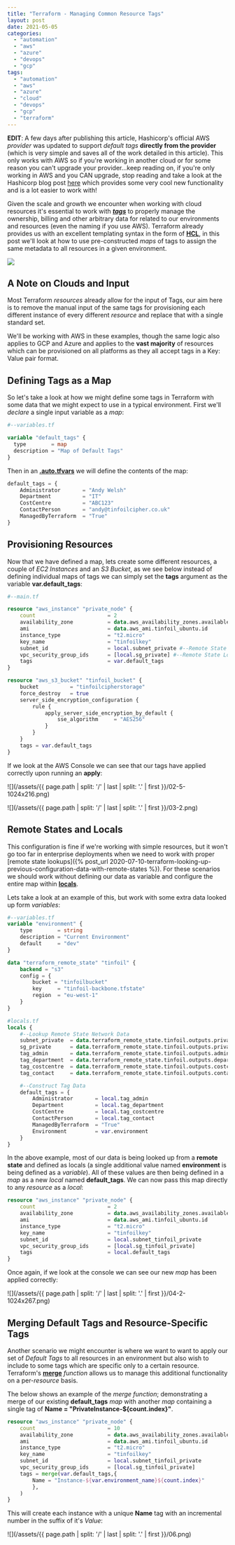 ```yaml
---
title: "Terraform - Managing Common Resource Tags"
layout: post
date: 2021-05-05
categories: 
  - "automation"
  - "aws"
  - "azure"
  - "devops"
  - "gcp"
tags: 
  - "automation"
  - "aws"
  - "azure"
  - "cloud"
  - "devops"
  - "gcp"
  - "terraform"
---
```


**EDIT**: A few days after publishing this article, Hashicorp's official AWS _provider_ was updated to support _default tags_ **directly from the provider** (which is very simple and saves all of the work detailed in this article). This only works with AWS so if you're working in another cloud or for some reason you can't upgrade your provider...keep reading on, if you're only working in AWS and you CAN upgrade, stop reading and take a look at the Hashicorp blog post [here](https://www.hashicorp.com/blog/default-tags-in-the-terraform-aws-provider) which provides some very cool new functionality and is a lot easier to work with!

Given the scale and growth we encounter when working with cloud resources it's essential to work with **[_tags_](https://en.wikipedia.org/wiki/Tag_\(metadata\))** to properly manage the ownership, billing and other arbitrary data for related to our environments and resources (even the naming if you use AWS). Terraform already provides us with an excellent templating syntax in the form of **[HCL](https://www.terraform.io/docs/language/syntax/configuration.html)**, in this post we'll look at how to use pre-constructed _maps_ of tags to assign the same metadata to all resources in a given environment.

<img src="/assets/{{ page.path | split: '/' | last | split: '.' | first }}/01-5.png" class="scaled-img-50">

## A Note on Clouds and Input

Most Terraform _resources_ already allow for the input of Tags, our aim here is to remove the manual input of the same tags for provisioning each different instance of every different _resource_ and replace that with a single standard set.

We'll be working with AWS in these examples, though the same logic also applies to GCP and Azure and applies to the **vast majority** of resources which can be provisioned on all platforms as they all accept tags in a Key: Value pair format.

## Defining Tags as a Map

So let's take a look at how we might define some tags in Terraform with some data that we might expect to use in a typical environment. First we'll _declare_ a single input variable as a _map_:

```terraform
#--variables.tf

variable "default_tags" {
  type        = map
  description = "Map of Default Tags"
}
```

Then in an **[.auto.tfvars](https://www.terraform.io/docs/language/values/variables.html#assigning-values-to-root-module-variables)** we will define the contents of the map:

```terraform
default_tags = {
    Administrator       = "Andy Welsh"
    Department          = "IT"
    CostCentre          = "ABC123"
    ContactPerson       = "andy@tinfoilcipher.co.uk"
    ManagedByTerraform  = "True"
}
```

## Provisioning Resources

Now that we have defined a map, lets create some different resources, a couple of _EC2 Instances_ and an _S3 Bucket_, as we see below instead of defining individual maps of tags we can simply set the **tags** argument as the variable **var.default_tags**:

```terraform
#--main.tf

resource "aws_instance" "private_node" {
    count                       = 2
    availability_zone           = data.aws_availability_zones.available.names[0]
    ami                         = data.aws_ami.tinfoil_ubuntu.id
    instance_type               = "t2.micro"
    key_name                    = "tinfoilkey"
    subnet_id                   = local.subnet_private #--Remote State Lookup
    vpc_security_group_ids      = [local.sg_private] #--Remote State Lookup
    tags                        = var.default_tags
}

resource "aws_s3_bucket" "tinfoil_bucket" {
    bucket          = "tinfoilcipherstorage"
    force_destroy   = true
    server_side_encryption_configuration {
        rule {
            apply_server_side_encryption_by_default {
                sse_algorithm     = "AES256"
            }
        }
    }
    tags = var.default_tags
}
```

If we look at the AWS Console we can see that our tags have applied correctly upon running an **apply**:

![](/assets/{{ page.path | split: '/' | last | split: '.' | first }}/02-5-1024x216.png)

![](/assets/{{ page.path | split: '/' | last | split: '.' | first }}/03-2.png)

## Remote States and Locals

This configuration is fine if we're working with simple resources, but it won't go too far in enterprise deployments when we need to work with proper [remote state lookups]({% post_url 2020-07-10-terraform-looking-up-previous-configuration-data-with-remote-states %}). For these scenarios we should work without defining our data as variable and configure the entire map within **[locals](https://www.terraform.io/docs/language/values/locals.html)**.

Lets take a look at an example of this, but work with some extra data looked up form _variables_:

```terraform
#--variables.tf
variable "environment" {
    type        = string
    description = "Current Environment"
    default     = "dev"
}

data "terraform_remote_state" "tinfoil" {
    backend = "s3"
    config = {
        bucket = "tinfoilbucket"
        key     = "tinfoil-backbone.tfstate"
        region  = "eu-west-1"
    }
}

#locals.tf
locals {
    #--Lookup Remote State Network Data
    subnet_private  = data.terraform_remote_state.tinfoil.outputs.private_subnet_id
    sg_private      = data.terraform_remote_state.tinfoil.outputs.private_sg_id
    tag_admin       = data.terraform_remote_state.tinfoil.outputs.admin_name
    tag_department  = data.terraform_remote_state.tinfoil.outputs.department
    tag_costcentre  = data.terraform_remote_state.tinfoil.outputs.costcentre
    tag_contact     = data.terraform_remote_state.tinfoil.outputs.contactemail

    #--Construct Tag Data
    default_tags = {
        Administrator       = local.tag_admin
        Department          = local.tag_department
        CostCentre          = local.tag_costcentre
        ContactPerson       = local.tag_contact
        ManagedByTerraform  = "True"
        Environment         = var.environment
    }
}
```

In the above example, most of our data is being looked up from a **remote state** and defined as locals (a single additional value named **environment** is being defined as a _variable_). All of these values are then being defined in a _map_ as a new _local_ named **default\_tags**. We can now pass this map directly to any _resource_ as a _local_:

```terraform
resource "aws_instance" "private_node" {
    count                       = 2
    availability_zone           = data.aws_availability_zones.available.names[0]
    ami                         = data.aws_ami.tinfoil_ubuntu.id
    instance_type               = "t2.micro"
    key_name                    = "tinfoilkey"
    subnet_id                   = local.subnet_tinfoil_private
    vpc_security_group_ids      = [local.sg_tinfoil_private]
    tags                        = local.default_tags
}
```

Once again, if we look at the console we can see our new _map_ has been applied correctly:

![](/assets/{{ page.path | split: '/' | last | split: '.' | first }}/04-2-1024x267.png)

## Merging Default Tags and Resource-Specific Tags

Another scenario we might encounter is where we want to want to apply our set of _Default Tags_ to all resources in an environment but also wish to include to some tags which are specific only to a certain resource. Terraform's **[merge](https://www.terraform.io/docs/language/functions/merge.html)** _function_ allows us to manage this additional functionality on a per-_resource_ basis.

The below shows an example of the _merge function_; demonstrating a merge of our existing **default\_tags** _map_ with another _map_ containing a single tag of **Name = "PrivateInstance-${count.index}"**.

```terraform
resource "aws_instance" "private_node" {
    count                       = 10
    availability_zone           = data.aws_availability_zones.available.names[0]
    ami                         = data.aws_ami.tinfoil_ubuntu.id
    instance_type               = "t2.micro"
    key_name                    = "tinfoilkey"
    subnet_id                   = local.subnet_tinfoil_private
    vpc_security_group_ids      = [local.sg_tinfoil_private]
    tags = merge(var.default_tags,{
        Name = "Instance-${var.environment_name}${count.index}"
        },
    )
}
```

This will create each instance with a unique **Name** tag with an incremental number in the suffix of it's _Value_:

![](/assets/{{ page.path | split: '/' | last | split: '.' | first }}/06.png)
